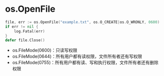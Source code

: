 # os.OpenFile

```go
file, err := os.OpenFile("example.txt", os.O_CREATE|os.O_WRONLY, 0600)
if err != nil {
    log.Fatal(err)
}
defer file.Close()
```

* os.FileMode(0600)：只读写权限
* os.FileMode(0644)：所有用户都有读权限，文件所有者还有写权限
* os.FileMode(0755)：所有用户都有读、写和执行权限，文件所有者还有删除权限